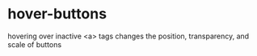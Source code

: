 # hover-buttons
hovering over inactive &lt;a> tags changes the position, transparency, and scale of buttons
